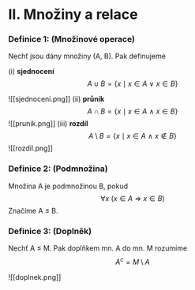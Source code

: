 
# II. Množiny a relace

### **Definice 1:** (Množinové operace)  
Nechť jsou dány množiny (A, B). Pak definujeme

(i) **sjednocení**  
$$
A \cup B = \{ x \mid x \in A \ \lor \ x \in B \}  
$$

![[sjednoceni.png]]
(ii) **průnik**  
$$
A \cap B = \{ x \mid x \in A \ \land \ x \in B \}  
$$
![[prunik.png]]
(iii) **rozdíl**  
$$
A \setminus B = \{ x \mid x \in A \ \land \ x \notin B \}
$$
![[rozdil.png]]

### **Definice 2:** (Podmnožina)
Množina A je podmnožinou B, pokud
$$
\forall x \ (x \in A \ \Rightarrow \ x \in B)
$$
Značíme A ≤ B.

### **Definice 3:** (Doplněk)
Nechť A ≤ M. Pak doplňkem mn. A do mn. M rozumíme
$$
A^c = M \setminus A
$$

![[doplnek.png]]